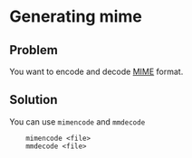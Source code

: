 # Generating mime

## Problem
You want to encode and decode [MIME](https://en.wikipedia.org/wiki/MIME) format.

## Solution
You can use `mimencode` and `mmdecode`

```
    mimencode <file>
    mmdecode <file>
```


